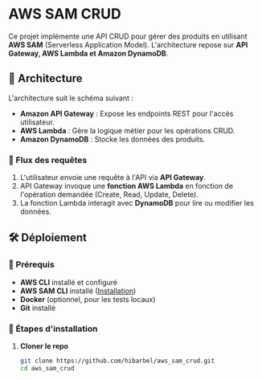 # AWS SAM CRUD

Ce projet implémente une API CRUD pour gérer des produits en utilisant **AWS SAM** (Serverless Application Model). L'architecture repose sur **API Gateway, AWS Lambda et Amazon DynamoDB**.

## 📌 Architecture


L'architecture suit le schéma suivant :
- **Amazon API Gateway** : Expose les endpoints REST pour l'accès utilisateur.
- **AWS Lambda** : Gère la logique métier pour les opérations CRUD.
- **Amazon DynamoDB** : Stocke les données des produits.

### 🔗 Flux des requêtes
1. L'utilisateur envoie une requête à l'API via **API Gateway**.
2. API Gateway invoque une **fonction AWS Lambda** en fonction de l'opération demandée (Create, Read, Update, Delete).
3. La fonction Lambda interagit avec **DynamoDB** pour lire ou modifier les données.

## 🛠️ Déploiement

### 🔧 Prérequis
- **AWS CLI** installé et configuré
- **AWS SAM CLI** installé ([Installation](https://docs.aws.amazon.com/serverless-application-model/latest/developerguide/install-sam-cli.html))
- **Docker** (optionnel, pour les tests locaux)
- **Git** installé

### 🚀 Étapes d'installation

1. **Cloner le repo**
   ```bash
   git clone https://github.com/hibarbel/aws_sam_crud.git
   cd aws_sam_crud
